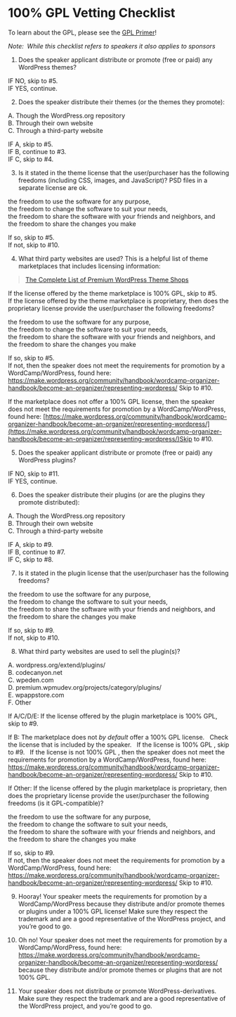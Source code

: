 # 100% GPL Vetting Checklist

To learn about the GPL, please see the [GPL Primer](https://make.wordpress.org/community/handbook/wordcamp-organizer/planning-details/gpl-primer/)!

*Note:  While this checklist refers to speakers it also applies to sponsors*

1) Does the speaker applicant distribute or promote (free or paid) any WordPress themes?

IF NO, skip to #5.  
IF YES, continue.

2) Does the speaker distribute their themes (or the themes they promote):

A. Though the WordPress.org repository  
B. Through their own website  
C. Through a third-party website

IF A, skip to #5.  
IF B, continue to #3.  
IF C, skip to #4.

3) Is it stated in the theme license that the user/purchaser has the following freedoms (including CSS, images, and JavaScript)? PSD files in a separate license are ok.

the freedom to use the software for any purpose,  
the freedom to change the software to suit your needs,  
the freedom to share the software with your friends and neighbors, and  
the freedom to share the changes you make

If so, skip to #5.  
If not, skip to #10.

4) What third party websites are used? This is a helpful list of theme marketplaces that includes licensing information:

> [The Complete List of Premium WordPress Theme Shops](https://www.premiumwp.com/the-complete-list-of-premium-wordpress-theme-shops/)

If the license offered by the theme marketplace is 100% GPL, skip to #5.  
If the license offered by the theme marketplace is proprietary, then does the proprietary license provide the user/purchaser the following freedoms?

the freedom to use the software for any purpose,  
the freedom to change the software to suit your needs,  
the freedom to share the software with your friends and neighbors, and  
the freedom to share the changes you make

If so, skip to #5.  
If not, then the speaker does not meet the requirements for promotion by a WordCamp/WordPress, found here: https://make.wordpress.org/community/handbook/wordcamp-organizer-handbook/become-an-organizer/representing-wordpress/ Skip to #10.

If the marketplace does not offer a 100% GPL license, then the speaker does not meet the requirements for promotion by a WordCamp/WordPress, found here: [https://make.wordpress.org/community/handbook/wordcamp-organizer-handbook/become-an-organizer/representing-wordpress/](https://make.wordpress.org/community/handbook/wordcamp-organizer-handbook/become-an-organizer/representing-wordpress/)Skip to #10.

5) Does the speaker applicant distribute or promote (free or paid) any WordPress plugins?

IF NO, skip to #11.  
IF YES, continue.

6) Does the speaker distribute their plugins (or are the plugins they promote distributed):

A. Though the WordPress.org repository  
B. Through their own website  
C. Through a third-party website

IF A, skip to #9.  
IF B, continue to #7.  
IF C, skip to #8.

7) Is it stated in the plugin license that the user/purchaser has the following freedoms?

the freedom to use the software for any purpose,  
the freedom to change the software to suit your needs,  
the freedom to share the software with your friends and neighbors, and  
the freedom to share the changes you make

If so, skip to #9.  
If not, skip to #10.

8) What third party websites are used to sell the plugin(s)?

A. wordpress.org/extend/plugins/  
B. codecanyon.net  
C. wpeden.com  
D. premium.wpmudev.org/projects/category/plugins/  
E. wpappstore.com  
F. Other

If A/C/D/E: If the license offered by the plugin marketplace is 100% GPL, skip to #9.

If B: The marketplace does not *by default* offer a 100% GPL license.   Check the license that is included by the speaker.   If the license is 100% GPL , skip to #9.   If the license is not 100% GPL , then the speaker does not meet the requirements for promotion by a WordCamp/WordPress, found here: https://make.wordpress.org/community/handbook/wordcamp-organizer-handbook/become-an-organizer/representing-wordpress/ Skip to #10.

If Other: If the license offered by the plugin marketplace is proprietary, then does the proprietary license provide the user/purchaser the following freedoms (is it GPL-compatible)?

the freedom to use the software for any purpose,  
the freedom to change the software to suit your needs,  
the freedom to share the software with your friends and neighbors, and  
the freedom to share the changes you make

If so, skip to #9.  
If not, then the speaker does not meet the requirements for promotion by a WordCamp/WordPress, found here: https://make.wordpress.org/community/handbook/wordcamp-organizer-handbook/become-an-organizer/representing-wordpress/ Skip to #10.

9) Hooray! Your speaker meets the requirements for promotion by a WordCamp/WordPress because they distribute and/or promote themes or plugins under a 100% GPL license! Make sure they respect the trademark and are a good representative of the WordPress project, and you’re good to go.

10) Oh no! Your speaker does not meet the requirements for promotion by a WordCamp/WordPress, found here: https://make.wordpress.org/community/handbook/wordcamp-organizer-handbook/become-an-organizer/representing-wordpress/ because they distribute and/or promote themes or plugins that are not 100% GPL.

11) Your speaker does not distribute or promote WordPress-derivatives. Make sure they respect the trademark and are a good representative of the WordPress project, and you’re good to go.

<!--
*   [To-do](# "To-do")
-->
